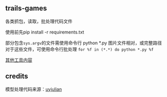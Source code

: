 ## trails-games 
  
各类抓包，读取，批处理代码文件  

使用前先pip install -r requirements.txt

部分包含```sys.argv```的文件需使用命令行 python *.py 图片文件相对，或完整路径  
对于这些文件，可使用命令行批处理 ```for %f in (*.*) do python *.py %f```

[其他工具内容](https://github.com/trails-game)  

## credits
模型处理代码来源：[uyjulian](https://gist.github.com/uyjulian/6c590476819bf3bfde6fc78aa3765698)